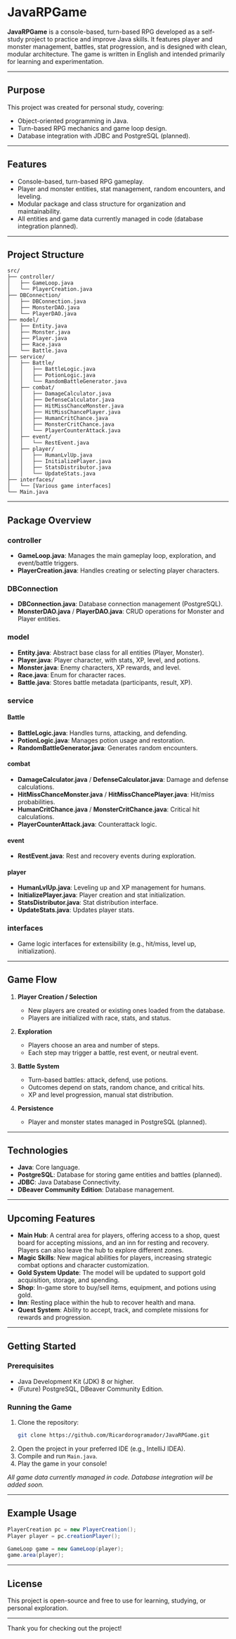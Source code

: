 # JavaRPGame

**JavaRPGame** is a console-based, turn-based RPG developed as a self-study project to practice and improve Java skills. It features player and monster management, battles, stat progression, and is designed with clean, modular architecture. The game is written in English and intended primarily for learning and experimentation.

---

## Purpose

This project was created for personal study, covering:
- Object-oriented programming in Java.
- Turn-based RPG mechanics and game loop design.
- Database integration with JDBC and PostgreSQL (planned).

---

## Features

- Console-based, turn-based RPG gameplay.
- Player and monster entities, stat management, random encounters, and leveling.
- Modular package and class structure for organization and maintainability.
- All entities and game data currently managed in code (database integration planned).

---

## Project Structure

```
src/
├── controller/
│   ├── GameLoop.java
│   └── PlayerCreation.java
├── DBConnection/
│   ├── DBConnection.java
│   ├── MonsterDAO.java
│   └── PlayerDAO.java
├── model/
│   ├── Entity.java
│   ├── Monster.java
│   ├── Player.java
│   ├── Race.java
│   └── Battle.java
├── service/
│   ├── Battle/
│   │   ├── BattleLogic.java
│   │   ├── PotionLogic.java
│   │   └── RandomBattleGenerator.java
│   ├── combat/
│   │   ├── DamageCalculator.java
│   │   ├── DefenseCalculator.java
│   │   ├── HitMissChanceMonster.java
│   │   ├── HitMissChancePlayer.java
│   │   ├── HumanCritChance.java
│   │   ├── MonsterCritChance.java
│   │   └── PlayerCounterAttack.java
│   ├── event/
│   │   └── RestEvent.java
│   ├── player/
│   │   ├── HumanLvlUp.java
│   │   ├── InitializePlayer.java
│   │   ├── StatsDistributor.java
│   │   └── UpdateStats.java
├── interfaces/
│   └── [Various game interfaces]
└── Main.java
```

---

## Package Overview

### controller
- **GameLoop.java**: Manages the main gameplay loop, exploration, and event/battle triggers.
- **PlayerCreation.java**: Handles creating or selecting player characters.

### DBConnection
- **DBConnection.java**: Database connection management (PostgreSQL).
- **MonsterDAO.java** / **PlayerDAO.java**: CRUD operations for Monster and Player entities.

### model
- **Entity.java**: Abstract base class for all entities (Player, Monster).
- **Player.java**: Player character, with stats, XP, level, and potions.
- **Monster.java**: Enemy characters, XP rewards, and level.
- **Race.java**: Enum for character races.
- **Battle.java**: Stores battle metadata (participants, result, XP).

### service

#### Battle
- **BattleLogic.java**: Handles turns, attacking, and defending.
- **PotionLogic.java**: Manages potion usage and restoration.
- **RandomBattleGenerator.java**: Generates random encounters.

#### combat
- **DamageCalculator.java** / **DefenseCalculator.java**: Damage and defense calculations.
- **HitMissChanceMonster.java** / **HitMissChancePlayer.java**: Hit/miss probabilities.
- **HumanCritChance.java** / **MonsterCritChance.java**: Critical hit calculations.
- **PlayerCounterAttack.java**: Counterattack logic.

#### event
- **RestEvent.java**: Rest and recovery events during exploration.

#### player
- **HumanLvlUp.java**: Leveling up and XP management for humans.
- **InitializePlayer.java**: Player creation and stat initialization.
- **StatsDistributor.java**: Stat distribution interface.
- **UpdateStats.java**: Updates player stats.

### interfaces
- Game logic interfaces for extensibility (e.g., hit/miss, level up, initialization).

---

## Game Flow

1. **Player Creation / Selection**
    - New players are created or existing ones loaded from the database.
    - Players are initialized with race, stats, and status.

2. **Exploration**
    - Players choose an area and number of steps.
    - Each step may trigger a battle, rest event, or neutral event.

3. **Battle System**
    - Turn-based battles: attack, defend, use potions.
    - Outcomes depend on stats, random chance, and critical hits.
    - XP and level progression, manual stat distribution.

4. **Persistence**
    - Player and monster states managed in PostgreSQL (planned).

---

## Technologies

- **Java**: Core language.
- **PostgreSQL**: Database for storing game entities and battles (planned).
- **JDBC**: Java Database Connectivity.
- **DBeaver Community Edition**: Database management.

---

## Upcoming Features

- **Main Hub**: A central area for players, offering access to a shop, quest board for accepting missions, and an inn for resting and recovery. Players can also leave the hub to explore different zones.
- **Magic Skills**: New magical abilities for players, increasing strategic combat options and character customization.
- **Gold System Update**: The model will be updated to support gold acquisition, storage, and spending.
- **Shop**: In-game store to buy/sell items, equipment, and potions using gold.
- **Inn**: Resting place within the hub to recover health and mana.
- **Quest System**: Ability to accept, track, and complete missions for rewards and progression.

---

## Getting Started

### Prerequisites

- Java Development Kit (JDK) 8 or higher.
- (Future) PostgreSQL, DBeaver Community Edition.

### Running the Game

1. Clone the repository:
    ```bash
    git clone https://github.com/Ricardorogramador/JavaRPGame.git
    ```
2. Open the project in your preferred IDE (e.g., IntelliJ IDEA).
3. Compile and run `Main.java`.
4. Play the game in your console!

*All game data currently managed in code. Database integration will be added soon.*

---

## Example Usage

```java
PlayerCreation pc = new PlayerCreation();
Player player = pc.creationPlayer();

GameLoop game = new GameLoop(player);
game.area(player);
```

---

## License

This project is open-source and free to use for learning, studying, or personal exploration.

---

Thank you for checking out the project!
